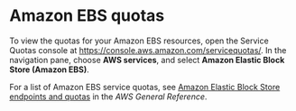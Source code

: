# Amazon EBS quotas<a name="ebs-resource-quotas"></a>

To view the quotas for your Amazon EBS resources, open the Service Quotas console at [https://console\.aws\.amazon\.com/servicequotas/](https://console.aws.amazon.com/servicequotas/)\. In the navigation pane, choose **AWS services**, and select **Amazon Elastic Block Store \(Amazon EBS\)**\.

For a list of Amazon EBS service quotas, see [Amazon Elastic Block Store endpoints and quotas](https://docs.aws.amazon.com/general/latest/gr/ebs-service.html) in the *AWS General Reference*\.